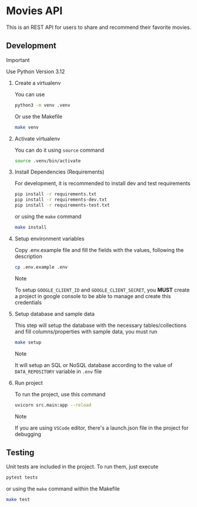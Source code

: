 # Movies API

This is an REST API for users to share and recommend their favorite movies.

## Development
> [!IMPORTANT]
> Use Python Version 3.12

1. Create a virtualenv
   
   You can use 
   ```sh
   python3 -m venv .venv
   ```
   Or use the Makefile
   ```sh
   make venv
   ```

2. Activate virtualenv
   
   You can do it using `source` command
   ```sh
   source .venv/bin/activate
   ```

3. Install Dependencies (Requirements)

    For development, it is recommended to install dev and test requirements
    ```sh
    pip install -r requirements.txt
    pip install -r requirements-dev.txt
    pip install -r requirements-test.txt
    ```
    or using the `make` command
    ```sh
    make install
    ```

4. Setup environment variables
   
   Copy .env.example file and fill the fields with the values, following the description

   ```sh
   cp .env.example .env
   ```

   > [!NOTE]
    > To setup `GOOGLE_CLIENT_ID` and `GOOGLE_CLIENT_SECRET`, you __MUST__ create a project in google console to be able to manage and create this credentials

5. Setup database and sample data
   
   This step will setup the database with the necessary tables/collections and fill columns/properties with sample data, you must run

   ```sh
   make setup
   ```
   > [!NOTE]
   > It will setup an SQL or NoSQL database according to the value of `DATA_REPOSITORY` variable in `.env` file


6. Run project

    To run the project, use this command
    ```sh
    uvicorn src.main:app --reload
    ```

    > [!NOTE]
    > If you are using `VSCode` editor, there's a launch.json file in the project for debugging

## Testing
Unit tests are included in the project. To run them, just execute

```sh
pytest tests
```

or using the `make` command within the Makefile

```sh
make test
```
